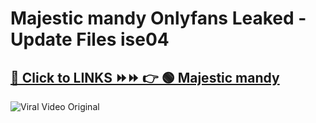 
 # Majestic mandy Onlyfans Leaked - Update Files ise04

## <h2><a href="https://clipsfans.com/Majestic_mandy&ref=git">🔗 Click to LINKS ⏩⏩ 👉 🟢 Majestic mandy </a></h2>

<a href="https://clipsfans.com/Majestic_mandy&ref=git" rel="nofollow" data-target="animated-image.originalLink"><img src="https://i.ibb.co.com/xMMVF88/686577567.gif" alt="Viral Video Original" style="max-width: 100%; display: inline-block;" data-target="animated-image.originalImage"></a>

